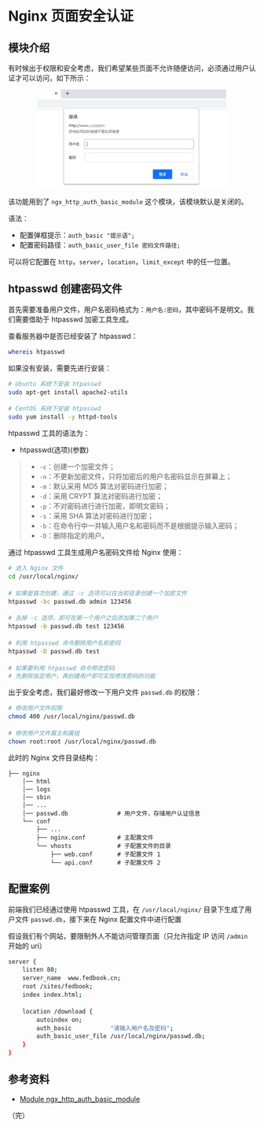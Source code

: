 # Nginx 页面安全认证

## 模块介绍

有时候出于权限和安全考虑，我们希望某些页面不允许随便访问，必须通过用户认证才可以访问，如下所示：

<div style="text-align: center;">
  <img src="./images/nginx-http-auth-basic.png" height="200" alt="Nginx Http Auth Basic">
</div>


该功能用到了 `ngx_http_auth_basic_module` 这个模块，该模块默认是关闭的。

语法：

* 配置弹框提示：`auth_basic "提示语";`
* 配置密码路径：`auth_basic_user_file 密码文件路径;`

可以将它配置在 `http`，`server`，`location`，`limit_except` 中的任一位置。

## htpasswd 创建密码文件

首先需要准备用户文件，用户名密码格式为：`用户名:密码`，其中密码不是明文。我们需要借助于 htpasswd 加密工具生成。

查看服务器中是否已经安装了 htpasswd：

```bash
whereis htpasswd
```

如果没有安装，需要先进行安装：

```bash
# Ubuntu 系统下安装 htpasswd
sudo apt-get install apache2-utils

# CentOS 系统下安装 htpasswd
sudo yum install -y httpd-tools
```

htpasswd 工具的语法为：

* htpasswd(选项)(参数)

> * `-c`：创建一个加密文件；
> * `-n`：不更新加密文件，只将加密后的用户名密码显示在屏幕上；
> * `-m`：默认采用 MD5 算法对密码进行加密；
> * `-d`：采用 CRYPT 算法对密码进行加密；
> * `-p`：不对密码进行进行加密，即明文密码；
> * `-s`：采用 SHA 算法对密码进行加密；
> * `-b`：在命令行中一并输入用户名和密码而不是根据提示输入密码；
> * `-D`：删除指定的用户。


通过 htpasswd 工具生成用户名密码文件给 Nginx 使用：

```bash
# 进入 Nginx 文件
cd /usr/local/nginx/

# 如果是首次创建，通过 -c 选项可以在当前目录创建一个加密文件
htpasswd -bc passwd.db admin 123456

# 去掉 -c 选项，即可在第一个用户之后添加第二个用户
htpasswd -b passwd.db test 123456

# 利用 htpasswd 命令删除用户名和密码
htpasswd -D passwd.db test

# 如果要利用 htpasswd 命令修改密码
# 先删除指定用户，再创建用户即可实现修改密码的功能
```

出于安全考虑，我们最好修改一下用户文件 `passwd.db` 的权限：

```bash
# 修改用户文件权限 
chmod 400 /usr/local/nginx/passwd.db

# 修改用户文件属主和属组
chown root:root /usr/local/nginx/passwd.db
```

此时的 Nginx 文件目录结构：

```
├── nginx
    │── html
    │── logs
    │── sbin
    │── ...
    │── passwd.db              # 用户文件，存储用户认证信息
    └── conf
        ├── ...
        ├── nginx.conf         # 主配置文件
        └── vhosts             # 子配置文件的目录
            ├── web.conf       # 子配置文件 1
            └── api.conf       # 子配置文件 2
```

## 配置案例

前端我们已经通过使用 htpasswd 工具，在 `/usr/local/nginx/` 目录下生成了用户文件 `passwd.db`，接下来在 Nginx 配置文件中进行配置

假设我们有个网站，要限制外人不能访问管理页面（只允许指定 IP 访问 `/admin` 开始的 uri）

```bash {9,10}
server {
    listen 80;
    server_name  www.fedbook.cn;
    root /sites/fedbook;
    index index.html;

    location /download {
        autoindex on;
        auth_basic           "请输入用户名及密码";
        auth_basic_user_file /usr/local/nginx/passwd.db;
    }
}
```

## 参考资料

* [Module ngx_http_auth_basic_module](https://nginx.org/en/docs/http/ngx_http_auth_basic_module.html "Module ngx_http_auth_basic_module")

（完）
